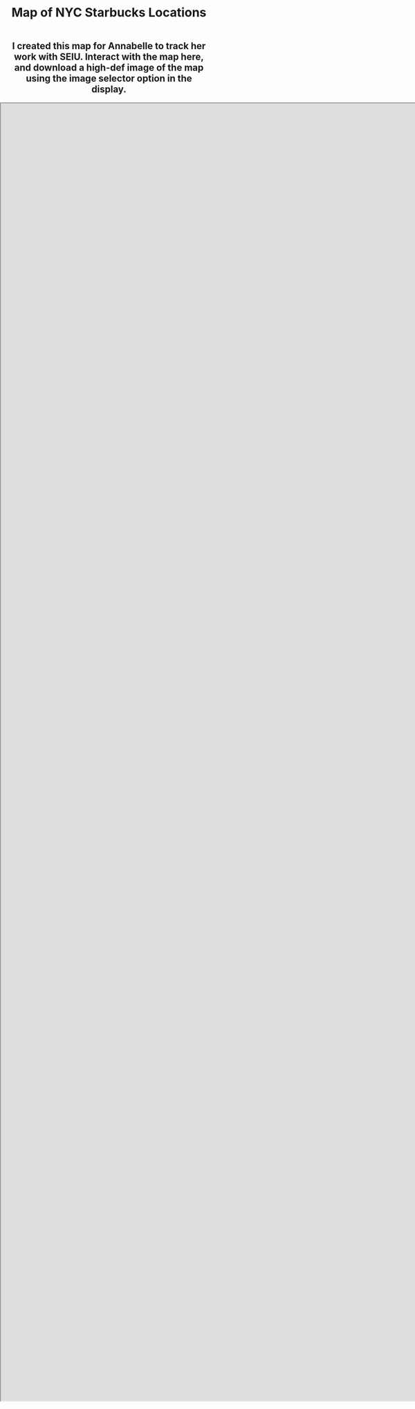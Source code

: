 <style>
  body {
    margin: 0;
    padding: 0;
  }

  .container {
    display: flex;
    flex-direction: column;
    align-items: center;
    padding: 0 20px;
    width: 100%;
    box-sizing: border-box; /* Ensures padding doesn't add to total width */
  }
  
  /* Media queries for various iPhone screen sizes */
  
  /* iPhone SE (1st generation) */
  @media (max-width: 320px) {
    .map-container {
      width: 310px;
    }
  }
  
  /* iPhone SE (2nd generation), iPhone 6/6s/7/8 */
  @media (min-width: 321px) and (max-width: 375px) {
    .map-container {
      width: 365px;
    }
  }
  
  /* iPhone 6 Plus/6s Plus/7 Plus/8 Plus, iPhone X/XS/11 Pro/12 Pro */
  @media (min-width: 376px) and (max-width: 414px) {
    .map-container {
      width: 404px;
    }
  }
  
  /* iPhone XR/11/12, iPhone XS Max/11 Pro Max/12 Pro Max */
  @media (min-width: 415px) and (max-width: 828px) {
    .map-container {
      width: 818px;
    }
  }
  
  .map-container {
    /* Additional styles for the map container */
    align-items: center;
    width: 3000px;
    height: 3000px;
  }
  
  .map-container iframe {
    /* Set the iframe to fill the map container */
    align-items: center;
    width: 100%;
    height: 100%;
  }
</style>

<div class="container">
  <h1 align="center">Map of NYC Starbucks Locations</h1>
  <h2 align="center">I created this map for Annabelle to track her work with SEIU. Interact with the map here, and download a high-def image of the map using the image selector option in the display.</h2>
</div>

<div class="map-container">
  <iframe src="https://arcgis.com/apps/instant/basic/index.html?appid=0601617b03794f3289d97be15fad9d89&locale=en-us" allowfullscreen>iFrames are not supported on this page.</iframe>
</div>

